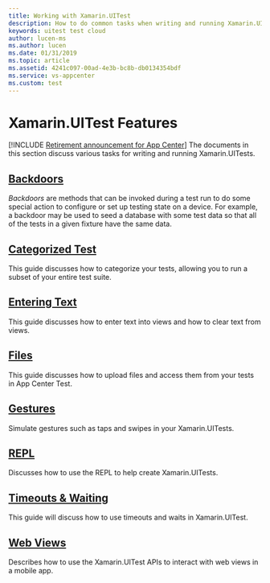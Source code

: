```yaml
---
title: Working with Xamarin.UITest
description: How to do common tasks when writing and running Xamarin.UITest.
keywords: uitest test cloud
author: lucen-ms
ms.author: lucen
ms.date: 01/31/2019
ms.topic: article
ms.assetid: 4241c097-00ad-4e3b-bc8b-db0134354bdf
ms.service: vs-appcenter
ms.custom: test
---
```


# Xamarin.UITest Features
[!INCLUDE [Retirement announcement for App Center](~/includes/retirement.md)]
The documents in this section discuss various tasks for writing and running Xamarin.UITests.

## [Backdoors](backdoors.md)
*Backdoors* are methods that can be invoked during a test run to do some special action to configure or set up testing state on a device. For example, a backdoor may be used to seed a database with some test data so that all of the tests in a given fixture have the same data.

## [Categorized Test](categorized-tests.md)
This guide discusses how to categorize your tests, allowing you to run a subset of your entire test suite.

## [Entering Text](entering-text.md)
This guide discusses how to enter text into views and how to clear text from views.

## [Files](files.md)
This guide discusses how to upload files and access them from your tests in App Center Test.

## [Gestures](gestures.md)
Simulate gestures such as taps and swipes in your Xamarin.UITests.

## [REPL](repl.md)
Discusses how to use the REPL to help create Xamarin.UITests.

## [Timeouts & Waiting](timeouts.md)
This guide will discuss how to use timeouts and waits in Xamarin.UITest.

## [Web Views](webviews.md)
Describes how to use the Xamarin.UITest APIs to interact with web views in a mobile app.